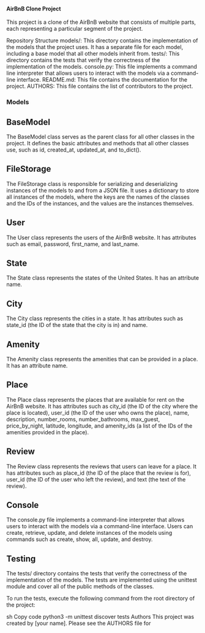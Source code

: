 #### AirBnB Clone Project
This project is a clone of the AirBnB website that consists of multiple parts, each representing a particular segment of the project.

Repository Structure
models/: This directory contains the implementation of the models that the project uses. It has a separate file for each model, including a base model that all other models inherit from.
tests/: This directory contains the tests that verify the correctness of the implementation of the models.
console.py: This file implements a command line interpreter that allows users to interact with the models via a command-line interface.
README.md: This file contains the documentation for the project.
AUTHORS: This file contains the list of contributors to the project.

### Models

## BaseModel
The BaseModel class serves as the parent class for all other classes in the project. It defines the basic attributes and methods that all other classes use, such as id, created_at, updated_at, and to_dict().

## FileStorage
The FileStorage class is responsible for serializing and deserializing instances of the models to and from a JSON file. It uses a dictionary to store all instances of the models, where the keys are the names of the classes and the IDs of the instances, and the values are the instances themselves.

## User
The User class represents the users of the AirBnB website. It has attributes such as email, password, first_name, and last_name.

## State
The State class represents the states of the United States. It has an attribute name.

## City
The City class represents the cities in a state. It has attributes such as state_id (the ID of the state that the city is in) and name.

## Amenity
The Amenity class represents the amenities that can be provided in a place. It has an attribute name.

## Place
The Place class represents the places that are available for rent on the AirBnB website. It has attributes such as city_id (the ID of the city where the place is located), user_id (the ID of the user who owns the place), name, description, number_rooms, number_bathrooms, max_guest, price_by_night, latitude, longitude, and amenity_ids (a list of the IDs of the amenities provided in the place).

## Review
The Review class represents the reviews that users can leave for a place. It has attributes such as place_id (the ID of the place that the review is for), user_id (the ID of the user who left the review), and text (the text of the review).

## Console
The console.py file implements a command-line interpreter that allows users to interact with the models via a command-line interface. Users can create, retrieve, update, and delete instances of the models using commands such as create, show, all, update, and destroy.

## Testing
The tests/ directory contains the tests that verify the correctness of the implementation of the models. The tests are implemented using the unittest module and cover all of the public methods of the classes.

To run the tests, execute the following command from the root directory of the project:

sh
Copy code
python3 -m unittest discover tests
Authors
This project was created by [your name]. Please see the AUTHORS file for
